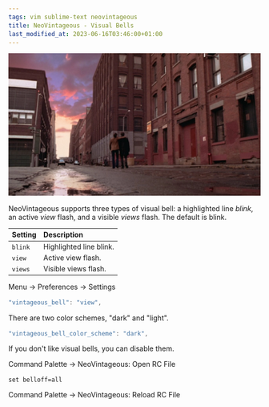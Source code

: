 ```yaml
---
tags: vim sublime-text neovintageous
title: NeoVintageous - Visual Bells
last_modified_at: 2023-06-16T03:46:00+01:00
---
```


![Vanilla Sky (2001)](/assets/vanilla-sky.webp)

NeoVintageous supports three types of visual bell: a highlighted line *blink*, an active *view* flash, and a visible *views* flash. The default is blink.

Setting | Description
:------ | :----------
`blink` | Highlighted line blink.
`view`  | Active view flash.
`views` | Visible views flash.

Menu → Preferences → Settings

```js
"vintageous_bell": "view",
````

There are two color schemes, "dark" and "light".

```js
"vintageous_bell_color_scheme": "dark",
````

If you don't like visual bells, you can disable them.

Command Palette → NeoVintageous: Open RC File

```vim
set belloff=all
```

Command Palette → NeoVintageous: Reload RC File

